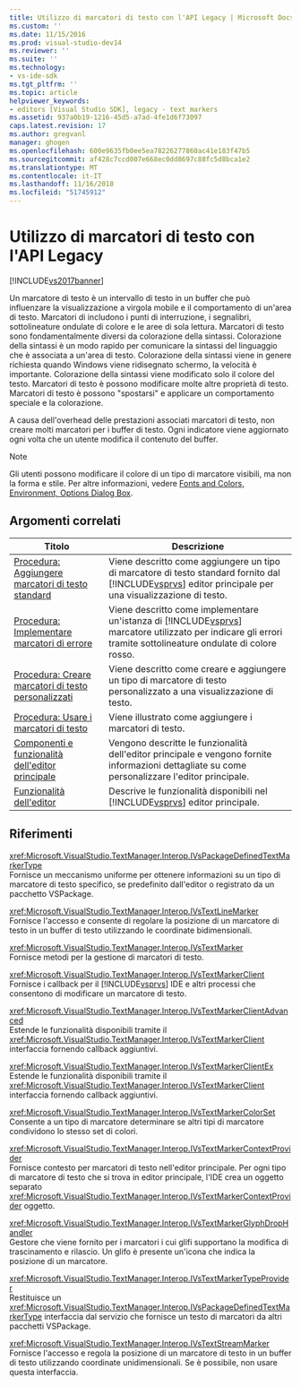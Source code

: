```yaml
---
title: Utilizzo di marcatori di testo con l'API Legacy | Microsoft Docs
ms.custom: ''
ms.date: 11/15/2016
ms.prod: visual-studio-dev14
ms.reviewer: ''
ms.suite: ''
ms.technology:
- vs-ide-sdk
ms.tgt_pltfrm: ''
ms.topic: article
helpviewer_keywords:
- editors [Visual Studio SDK], legacy - text markers
ms.assetid: 937a0b19-1216-45d5-a7ad-4fe1d6f73097
caps.latest.revision: 17
ms.author: gregvanl
manager: ghogen
ms.openlocfilehash: 600e9635fb0ee5ea78226277860ac41e183f47b5
ms.sourcegitcommit: af428c7ccd007e668ec0dd8697c88fc5d8bca1e2
ms.translationtype: MT
ms.contentlocale: it-IT
ms.lasthandoff: 11/16/2018
ms.locfileid: "51745912"
---
```

# <a name="using-text-markers-with-the-legacy-api"></a>Utilizzo di marcatori di testo con l'API Legacy
[!INCLUDE[vs2017banner](../includes/vs2017banner.md)]

Un marcatore di testo è un intervallo di testo in un buffer che può influenzare la visualizzazione a virgola mobile e il comportamento di un'area di testo. Marcatori di includono i punti di interruzione, i segnalibri, sottolineature ondulate di colore e le aree di sola lettura. Marcatori di testo sono fondamentalmente diversi da colorazione della sintassi. Colorazione della sintassi è un modo rapido per comunicare la sintassi del linguaggio che è associata a un'area di testo. Colorazione della sintassi viene in genere richiesta quando Windows viene ridisegnato schermo, la velocità è importante. Colorazione della sintassi viene modificato solo il colore del testo. Marcatori di testo è possono modificare molte altre proprietà di testo. Marcatori di testo è possono "spostarsi" e applicare un comportamento speciale e la colorazione.  
  
 A causa dell'overhead delle prestazioni associati marcatori di testo, non creare molti marcatori per i buffer di testo. Ogni indicatore viene aggiornato ogni volta che un utente modifica il contenuto del buffer.  
  
> [!NOTE]
>  Gli utenti possono modificare il colore di un tipo di marcatore visibili, ma non la forma e stile. Per altre informazioni, vedere [Fonts and Colors, Environment, Options Dialog Box](../ide/reference/fonts-and-colors-environment-options-dialog-box.md).  
  
## <a name="related-topics"></a>Argomenti correlati  
  
|Titolo|Descrizione|  
|-----------|-----------------|  
|[Procedura: Aggiungere marcatori di testo standard](../extensibility/how-to-add-standard-text-markers.md)|Viene descritto come aggiungere un tipo di marcatore di testo standard fornito dal [!INCLUDE[vsprvs](../includes/vsprvs-md.md)] editor principale per una visualizzazione di testo.|  
|[Procedura: Implementare marcatori di errore](../extensibility/how-to-implement-error-markers.md)|Viene descritto come implementare un'istanza di [!INCLUDE[vsprvs](../includes/vsprvs-md.md)] marcatore utilizzato per indicare gli errori tramite sottolineature ondulate di colore rosso.|  
|[Procedura: Creare marcatori di testo personalizzati](../extensibility/how-to-create-custom-text-markers.md)|Viene descritto come creare e aggiungere un tipo di marcatore di testo personalizzato a una visualizzazione di testo.|  
|[Procedura: Usare i marcatori di testo](../extensibility/how-to-use-text-markers.md)|Viene illustrato come aggiungere i marcatori di testo.|  
|[Componenti e funzionalità dell'editor principale](../extensibility/inside-the-core-editor.md)|Vengono descritte le funzionalità dell'editor principale e vengono fornite informazioni dettagliate su come personalizzare l'editor principale.|  
|[Funzionalità dell'editor](http://msdn.microsoft.com/en-us/bdac940d-1f14-4019-a01f-fd0bb3dc7198)|Descrive le funzionalità disponibili nel [!INCLUDE[vsprvs](../includes/vsprvs-md.md)] editor principale.|  
  
## <a name="reference"></a>Riferimenti  
 <xref:Microsoft.VisualStudio.TextManager.Interop.IVsPackageDefinedTextMarkerType>  
 Fornisce un meccanismo uniforme per ottenere informazioni su un tipo di marcatore di testo specifico, se predefinito dall'editor o registrato da un pacchetto VSPackage.  
  
 <xref:Microsoft.VisualStudio.TextManager.Interop.IVsTextLineMarker>  
 Fornisce l'accesso e consente di regolare la posizione di un marcatore di testo in un buffer di testo utilizzando le coordinate bidimensionali.  
  
 <xref:Microsoft.VisualStudio.TextManager.Interop.IVsTextMarker>  
 Fornisce metodi per la gestione di marcatori di testo.  
  
 <xref:Microsoft.VisualStudio.TextManager.Interop.IVsTextMarkerClient>  
 Fornisce i callback per il [!INCLUDE[vsprvs](../includes/vsprvs-md.md)] IDE e altri processi che consentono di modificare un marcatore di testo.  
  
 <xref:Microsoft.VisualStudio.TextManager.Interop.IVsTextMarkerClientAdvanced>  
 Estende le funzionalità disponibili tramite il <xref:Microsoft.VisualStudio.TextManager.Interop.IVsTextMarkerClient> interfaccia fornendo callback aggiuntivi.  
  
 <xref:Microsoft.VisualStudio.TextManager.Interop.IVsTextMarkerClientEx>  
 Estende le funzionalità disponibili tramite il <xref:Microsoft.VisualStudio.TextManager.Interop.IVsTextMarkerClient> interfaccia fornendo callback aggiuntivi.  
  
 <xref:Microsoft.VisualStudio.TextManager.Interop.IVsTextMarkerColorSet>  
 Consente a un tipo di marcatore determinare se altri tipi di marcatore condividono lo stesso set di colori.  
  
 <xref:Microsoft.VisualStudio.TextManager.Interop.IVsTextMarkerContextProvider>  
 Fornisce contesto per marcatori di testo nell'editor principale. Per ogni tipo di marcatore di testo che si trova in editor principale, l'IDE crea un oggetto separato <xref:Microsoft.VisualStudio.TextManager.Interop.IVsTextMarkerContextProvider> oggetto.  
  
 <xref:Microsoft.VisualStudio.TextManager.Interop.IVsTextMarkerGlyphDropHandler>  
 Gestore che viene fornito per i marcatori i cui glifi supportano la modifica di trascinamento e rilascio. Un glifo è presente un'icona che indica la posizione di un marcatore.  
  
 <xref:Microsoft.VisualStudio.TextManager.Interop.IVsTextMarkerTypeProvider>  
 Restituisce un <xref:Microsoft.VisualStudio.TextManager.Interop.IVsPackageDefinedTextMarkerType> interfaccia dal servizio che fornisce un testo di marcatori da altri pacchetti VSPackage.  
  
 <xref:Microsoft.VisualStudio.TextManager.Interop.IVsTextStreamMarker>  
 Fornisce l'accesso e regola la posizione di un marcatore di testo in un buffer di testo utilizzando coordinate unidimensionali. Se è possibile, non usare questa interfaccia.

